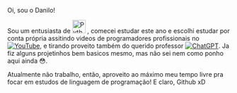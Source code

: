 Oi, sou o Danilo!

Sou um entusiasta de <img src="https://upload.wikimedia.org/wikipedia/commons/c/c3/Python-logo-notext.svg" alt="Python Logo" width="30" height="30">
, comecei estudar este ano e escolhi estudar por conta própria assitindo videos de programadores profissionais no [![YouTube](https://img.shields.io/badge/YouTube-red?style=flat&logo=youtube&logoColor=white)](https://www.youtube.com/), e tirando proveito também do querido professor [![ChatGPT](https://img.shields.io/badge/ChatGPT-blue?style=flat&logo=chatbot&logoColor=white)](https://www.openai.com/). Ja fiz alguns projetinhos bem basicos mesmo, mas não sei nem como ponho aqui ainda :flushed:.



Atualmente não trabalho, então, aproveito ao máximo meu tempo livre pra focar em estudos de linguagem de programação! E claro, Github xD

##
